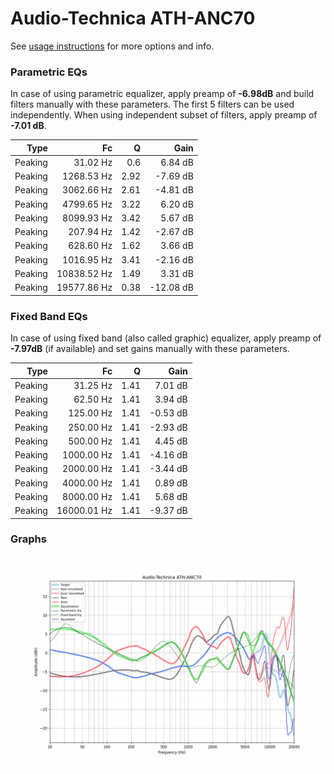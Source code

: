 # Audio-Technica ATH-ANC70
See [usage instructions](https://github.com/jaakkopasanen/AutoEq#usage) for more options and info.

### Parametric EQs
In case of using parametric equalizer, apply preamp of **-6.98dB** and build filters manually
with these parameters. The first 5 filters can be used independently.
When using independent subset of filters, apply preamp of **-7.01 dB**.

| Type    | Fc          |    Q | Gain      |
|--------:|------------:|-----:|----------:|
| Peaking | 31.02 Hz    | 0.6  | 6.84 dB   |
| Peaking | 1268.53 Hz  | 2.92 | -7.69 dB  |
| Peaking | 3062.66 Hz  | 2.61 | -4.81 dB  |
| Peaking | 4799.65 Hz  | 3.22 | 6.20 dB   |
| Peaking | 8099.93 Hz  | 3.42 | 5.67 dB   |
| Peaking | 207.94 Hz   | 1.42 | -2.67 dB  |
| Peaking | 628.60 Hz   | 1.62 | 3.66 dB   |
| Peaking | 1016.95 Hz  | 3.41 | -2.16 dB  |
| Peaking | 10838.52 Hz | 1.49 | 3.31 dB   |
| Peaking | 19577.86 Hz | 0.38 | -12.08 dB |

### Fixed Band EQs
In case of using fixed band (also called graphic) equalizer, apply preamp of **-7.97dB**
(if available) and set gains manually with these parameters.

| Type    | Fc          |    Q | Gain     |
|--------:|------------:|-----:|---------:|
| Peaking | 31.25 Hz    | 1.41 | 7.01 dB  |
| Peaking | 62.50 Hz    | 1.41 | 3.94 dB  |
| Peaking | 125.00 Hz   | 1.41 | -0.53 dB |
| Peaking | 250.00 Hz   | 1.41 | -2.93 dB |
| Peaking | 500.00 Hz   | 1.41 | 4.45 dB  |
| Peaking | 1000.00 Hz  | 1.41 | -4.16 dB |
| Peaking | 2000.00 Hz  | 1.41 | -3.44 dB |
| Peaking | 4000.00 Hz  | 1.41 | 0.89 dB  |
| Peaking | 8000.00 Hz  | 1.41 | 5.68 dB  |
| Peaking | 16000.01 Hz | 1.41 | -9.37 dB |

### Graphs
![](./Audio-Technica%20ATH-ANC70.png)